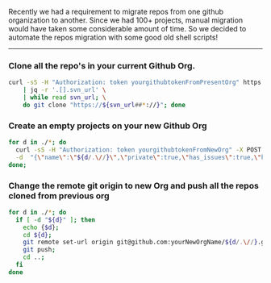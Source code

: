
Recently we had a requirement to migrate repos from one github organization to another. Since we had 100+ projects, manual migration would have taken some considerable amount of time. So we decided to automate the repos migration with some good old shell scripts!

---

### Clone all the repo's in your current Github Org.
```sh
curl -sS -H "Authorization: token yourgithubtokenFromPresentOrg" https://api.github.com/orgs/yourPresentOrgName/repos?per_page=200 \
	| jq -r '.[].svn_url' \
	| while read svn_url; \
	do git clone "https://${svn_url##*://}"; done
``` 

### Create an empty projects on your new Github Org
```sh
for d in ./*; do
  curl -sS -H "Authorization: token yourgithubtokenFromNewOrg" -X POST https://api.github.com/orgs/yourNewOrgName/repos \
  -d  "{\"name\":\"${d/.\//}\",\"private\":true,\"has_issues\":true,\"has_wiki\":true,\"has_projects\":true}"
done;
``` 

### Change the remote git origin to new Org and push all the repos cloned from previous org
```sh
for d in ./*; do
  if [ -d "${d}" ]; then
    echo {$d};
    cd ${d};
    git remote set-url origin git@github.com:yourNewOrgName/${d/.\//}.git;
    git push;
    cd ..;
  fi
done
``` 

